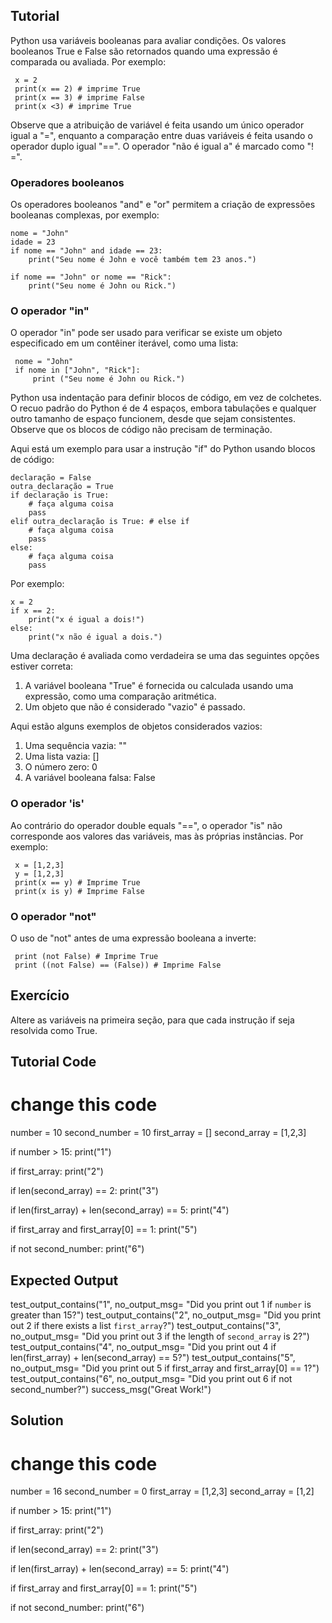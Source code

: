 Tutorial
--------

Python usa variáveis booleanas para avaliar condições. Os valores booleanos True e False são retornados quando uma expressão é comparada ou avaliada. Por exemplo:

     x = 2
     print(x == 2) # imprime True
     print(x == 3) # imprime False
     print(x <3) # imprime True

Observe que a atribuição de variável é feita usando um único operador igual a "=", enquanto a comparação entre duas variáveis é feita usando o operador duplo igual "==". O operador "não é igual a" é marcado como "! =".

### Operadores booleanos

Os operadores booleanos "and" e "or" permitem a criação de expressões booleanas complexas, por exemplo:

    nome = "John"
    idade = 23
    if nome == "John" and idade == 23:
        print("Seu nome é John e você também tem 23 anos.")

    if nome == "John" or nome == "Rick":
        print("Seu nome é John ou Rick.")

### O operador "in"

O operador "in" pode ser usado para verificar se existe um objeto especificado em um contêiner iterável, como uma lista:

     nome = "John"
     if nome in ["John", "Rick"]:
         print ("Seu nome é John ou Rick.")

Python usa indentação para definir blocos de código, em vez de colchetes. O recuo padrão do Python é de 4 espaços, embora tabulações e qualquer outro tamanho de espaço funcionem, desde que sejam consistentes. Observe que os blocos de código não precisam de terminação.

Aqui está um exemplo para usar a instrução "if" do Python usando blocos de código:

    declaração = False
    outra_declaração = True
    if declaração is True:
        # faça alguma coisa
        pass
    elif outra_declaração is True: # else if
        # faça alguma coisa
        pass
    else:
        # faça alguma coisa
        pass

Por exemplo:

    x = 2
    if x == 2:
        print("x é igual a dois!")
    else:
        print("x não é igual a dois.")

Uma declaração é avaliada como verdadeira se uma das seguintes opções estiver correta:
1. A variável booleana "True" é fornecida ou calculada usando uma expressão, como uma comparação aritmética.
2. Um objeto que não é considerado "vazio" é passado.

Aqui estão alguns exemplos de objetos considerados vazios:
1. Uma sequência vazia: ""
2. Uma lista vazia: []
3. O número zero: 0
4. A variável booleana falsa: False

### O operador 'is'

Ao contrário do operador double equals "==", o operador "is" não corresponde aos valores das variáveis, mas às próprias instâncias. Por exemplo:

     x = [1,2,3]
     y = [1,2,3]
     print(x == y) # Imprime True
     print(x is y) # Imprime False

### O operador "not"

O uso de "not" antes de uma expressão booleana a inverte:

     print (not False) # Imprime True
     print ((not False) == (False)) # Imprime False

Exercício
--------

Altere as variáveis na primeira seção, para que cada instrução if seja resolvida como True.

Tutorial Code
-------------

# change this code
number = 10
second_number = 10
first_array = []
second_array = [1,2,3]

if number > 15:
    print("1")

if first_array:
    print("2")

if len(second_array) == 2:
    print("3")

if len(first_array) + len(second_array) == 5:
    print("4")

if first_array and first_array[0] == 1:
    print("5")

if not second_number:
    print("6")

Expected Output
---------------

test_output_contains("1", no_output_msg= "Did you print out 1 if `number` is greater than 15?")
test_output_contains("2", no_output_msg= "Did you print out 2 if there exists a list `first_array`?")
test_output_contains("3", no_output_msg= "Did you print out 3 if the length of `second_array` is 2?")
test_output_contains("4", no_output_msg= "Did you print out 4 if len(first_array) + len(second_array) == 5?")
test_output_contains("5", no_output_msg= "Did you print out 5 if first_array and first_array[0] == 1?")
test_output_contains("6", no_output_msg= "Did you print out 6 if not second_number?")
success_msg("Great Work!")

Solution
--------

# change this code
number = 16
second_number = 0
first_array = [1,2,3]
second_array = [1,2]

if number > 15:
    print("1")

if first_array:
    print("2")

if len(second_array) == 2:
    print("3")

if len(first_array) + len(second_array) == 5:
    print("4")

if first_array and first_array[0] == 1:
    print("5")

if not second_number:
    print("6")
